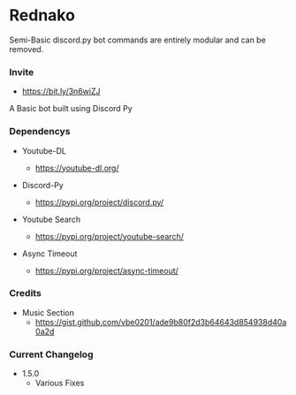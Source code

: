 # Rednako
Semi-Basic discord.py bot commands are entirely modular and can be removed.

### Invite
 - https://bit.ly/3n6wiZJ

A Basic bot built using Discord Py

### Dependencys

- Youtube-DL
  - https://youtube-dl.org/

- Discord-Py
  - https://pypi.org/project/discord.py/
  
- Youtube Search
  - https://pypi.org/project/youtube-search/
  
- Async Timeout
  - https://pypi.org/project/async-timeout/
  
  
### Credits

- Music Section
  - https://gist.github.com/vbe0201/ade9b80f2d3b64643d854938d40a0a2d
  
  
 ### Current Changelog
  
  - 1.5.0
    - Various Fixes
